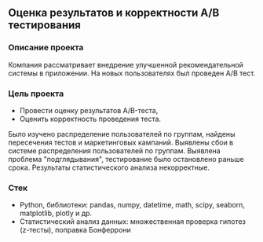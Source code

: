## Оценка результатов и корректности А/В тестирования

### Описание проекта

Компания рассматривает внедрение улучшенной рекомендательной системы в приложении. На новых пользователях был проведен А/В тест. 

### Цель проекта
- Провести оценку результатов A/B-теста,
- Оценить корректность проведения теста.

Было изучено распределение пользователей по группам, найдены пересечения тестов и маркетинговых кампаний. Выявлены сбои в системе распределения пользователей по группам. Выявлена проблема "подглядывания", тестирование было остановлено раньше срока. Результаты статистического анализа некорректные. 

### Стек

- Python, библиотеки: pandas, numpy, datetime, math, scipy, seaborn, matplotlib, plotly и др.
- Статистический анализ данных: множественная проверка гипотез (z-тесты), поправка Бонферрони


